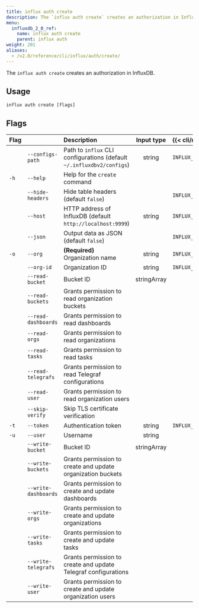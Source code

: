 ```yaml
---
title: influx auth create
description: The `influx auth create` creates an authorization in InfluxDB.
menu:
  influxdb_2_0_ref:
    name: influx auth create
    parent: influx auth
weight: 201
aliases:
  - /v2.0/reference/cli/influx/auth/create/
---
```


The `influx auth create` creates an authorization in InfluxDB.

## Usage
```
influx auth create [flags]
```

## Flags
| Flag |                      | Description                                                           | Input type  | {{< cli/mapped >}}    |
|:---- |:---                  |:-----------                                                           |:----------: |:------------------    |
|      | `--configs-path`     | Path to `influx` CLI configurations (default `~/.influxdbv2/configs`) | string      |`INFLUX_CONFIGS_PATH`  |
| `-h` | `--help`             | Help for the `create` command                                         |             |                       |
|      | `--hide-headers`     | Hide table headers (default `false`)                                  |             | `INFLUX_HIDE_HEADERS` |
|      | `--host`             | HTTP address of InfluxDB (default `http://localhost:9999`)            | string      | `INFLUX_HOST`         |
|      | `--json`             | Output data as JSON (default `false`)                                 |             | `INFLUX_OUTPUT_JSON`  |
| `-o` | `--org`              | **(Required)** Organization name                                      | string      | `INFLUX_ORG`          |
|      | `--org-id`           | Organization ID                                                       | string      | `INFLUX_ORG_ID`       |
|      | `--read-bucket`      | Bucket ID                                                             | stringArray |                       |
|      | `--read-buckets`     | Grants permission to read organization buckets                        |             |                       |
|      | `--read-dashboards`  | Grants permission to read dashboards                                  |             |                       |
|      | `--read-orgs`        | Grants permission to read organizations                               |             |                       |
|      | `--read-tasks`       | Grants permission to read tasks                                       |             |                       |
|      | `--read-telegrafs`   | Grants permission to read Telegraf configurations                     |             |                       |
|      | `--read-user`        | Grants permission to read organization users                          |             |                       |
|      | `--skip-verify`      | Skip TLS certificate verification                                     |             |                       |
| `-t` | `--token`            | Authentication token                                                  | string      | `INFLUX_TOKEN`        |
| `-u` | `--user`             | Username                                                              | string      |                       |
|      | `--write-bucket`     | Bucket ID                                                             | stringArray |                       |
|      | `--write-buckets`    | Grants permission to create and update organization buckets           |             |                       |
|      | `--write-dashboards` | Grants permission to create and update dashboards                     |             |                       |
|      | `--write-orgs`       | Grants permission to create and update organizations                  |             |                       |
|      | `--write-tasks`      | Grants permission to create and update tasks                          |             |                       |
|      | `--write-telegrafs`  | Grants permission to create and update Telegraf configurations        |             |                       |
|      | `--write-user`       | Grants permission to create and update organization users             |             |                       |
